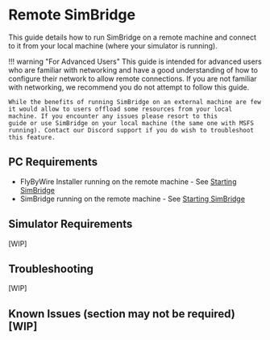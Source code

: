 # Remote SimBridge

This guide details how to run SimBridge on a remote machine and connect to it from your local machine (where your simulator is running).

!!! warning "For Advanced Users"
    This guide is intended for advanced users who are familiar with networking and have a good understanding of how to configure their network to allow remote connections. If you are not familiar with networking, we recommend you do not attempt to follow this guide.

    While the benefits of running SimBridge on an external machine are few it would allow to users offload some resources from your local machine. If you encounter any issues please resort to this 
    guide or use SimBridge on your local machine (the same one with MSFS running). Contact our Discord support if you do wish to troubleshoot this feature.

## PC Requirements

- FlyByWire Installer running on the remote machine - See [Starting SimBridge](../install-configure/start-simbridge.md)
- SimBridge running on the remote machine - See [Starting SimBridge](../install-configure/start-simbridge.md)

## Simulator Requirements

[WIP]

## Troubleshooting

[WIP]

## Known Issues (section may not be required) [WIP]
